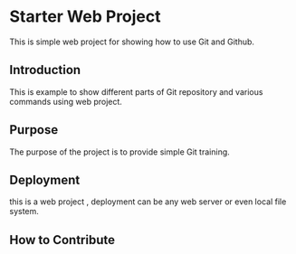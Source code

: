 # Starter Web Project
This is simple web project for showing how to use Git and Github.

## Introduction
This is example to show different parts of Git repository and various commands using web project.

## Purpose 
The purpose of the project is to provide simple Git training.

## Deployment 
this is a web project , deployment can be any web server or even local file system.
## How to Contribute

